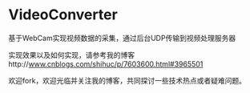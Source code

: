 # VideoConverter

基于WebCam实现视频数据的采集，通过后台UDP传输到视频处理服务器

实现效果以及如何实现，请参考我的博客http://www.cnblogs.com/shihuc/p/7603600.html#3965501

欢迎fork，欢迎光临并关注我的博客，共同探讨一些技术热点或者疑难问题。
